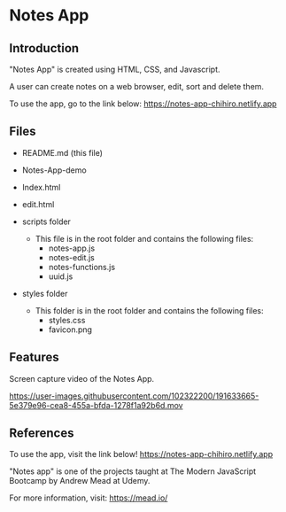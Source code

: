 # Notes App

## Introduction

"Notes App" is created using HTML, CSS, and Javascript. 

A user can create notes on a web browser, edit, sort and delete them. 

To use the app, go to the link below: 
https://notes-app-chihiro.netlify.app



## Files

- README.md (this file)

- Notes-App-demo

- Index.html

- edit.html

- scripts folder

  - This file is in the root folder and contains the following files: 
    - notes-app.js
    - notes-edit.js
    - notes-functions.js
    - uuid.js

- styles folder

  - This folder is in the root folder and contains the following files:
    - styles.css 
    - favicon.png

  



## Features

Screen capture video of the Notes App.

https://user-images.githubusercontent.com/102322200/191633665-5e379e96-cea8-455a-bfda-1278f1a92b6d.mov


## References

To use the app, visit the link below!
https://notes-app-chihiro.netlify.app

"Notes app" is one of the projects taught at The Modern JavaScript Bootcamp by Andrew Mead at Udemy. 

For more information, visit: https://mead.io/
